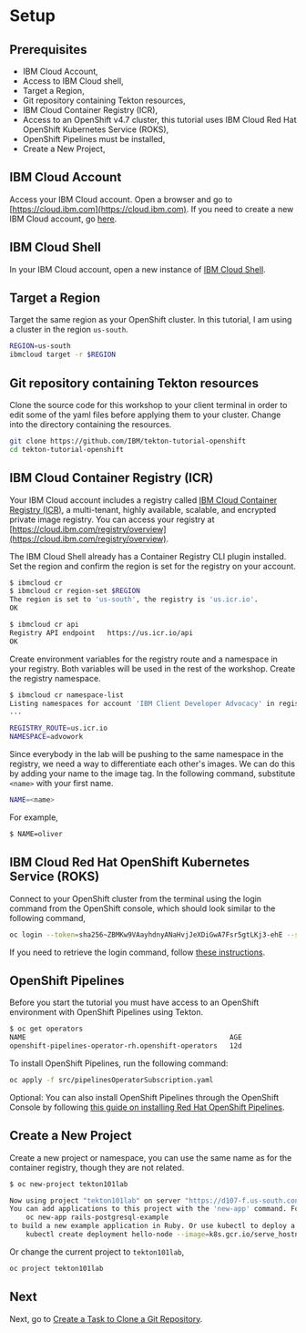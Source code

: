 # Setup

## Prerequisites

* IBM Cloud Account,
* Access to IBM Cloud shell,
* Target a Region,
* Git repository containing Tekton resources,
* IBM Cloud Container Registry (ICR),
* Access to an OpenShift v4.7 cluster, this tutorial uses IBM Cloud Red Hat OpenShift Kubernetes Service (ROKS),
* OpenShift Pipelines must be installed,
* Create a New Project,

## IBM Cloud Account

Access your IBM Cloud account. Open a browser and go to [https://cloud.ibm.com](https://cloud.ibm.com). If you need to create a new IBM Cloud account, go [here](https://ibm.github.io/workshop-setup/NEWACCOUNT/).

## IBM Cloud Shell

In your IBM Cloud account, open a new instance of [IBM Cloud Shell](https://cloud.ibm.com/shell).

## Target a Region

Target the same region as your OpenShift cluster. In this tutorial, I am using a cluster in the region `us-south`.

```bash
REGION=us-south
ibmcloud target -r $REGION
```

## Git repository containing Tekton resources

Clone the source code for this workshop to your client terminal in order to edit some of the yaml files before applying them to your cluster. Change into the directory containing the resources.

```bash
git clone https://github.com/IBM/tekton-tutorial-openshift
cd tekton-tutorial-openshift
```

## IBM Cloud Container Registry (ICR)

Your IBM Cloud account includes a registry called [IBM Cloud Container Registry (ICR)](https://cloud.ibm.com/docs/Registry?topic=Registry-registry_overview), a multi-tenant, highly available, scalable, and encrypted private image registry. You can access your registry at [https://cloud.ibm.com/registry/overview](https://cloud.ibm.com/registry/overview).

The IBM Cloud Shell already has a Container Registry CLI plugin installed. Set the region and confirm the region is set for the registry on your account.

```bash
$ ibmcloud cr 
$ ibmcloud cr region-set $REGION
The region is set to 'us-south', the registry is 'us.icr.io'.
OK

$ ibmcloud cr api                         
Registry API endpoint   https://us.icr.io/api   
OK
```

Create environment variables for the registry route and a namespace in your registry. Both variables will be used in the rest of the workshop. Create the registry namespace.

```bash
$ ibmcloud cr namespace-list
Listing namespaces for account 'IBM Client Developer Advocacy' in registry 'us.icr.io'...
...

REGISTRY_ROUTE=us.icr.io
NAMESPACE=advowork
```

Since everybody in the lab will be pushing to the same namespace in the registry, we need a way to differentiate each other's images. We can do this by adding your name to the image tag. In the following command, substitute `<name>` with your first name.

```sh
NAME=<name>
```

For example,

```sh
$ NAME=oliver
```

## IBM Cloud Red Hat OpenShift Kubernetes Service (ROKS)

Connect to your OpenShift cluster from the terminal using the login command from the OpenShift console, which should look similar to the following command,

```bash
oc login --token=sha256~ZBMKw9VAayhdnyANaHvjJeXDiGwA7Fsr5gtLKj3-ehE --server=https://d107-f.us-south.containers.cloud.ibm.com:30271
```

If you need to retrieve the login command, follow [these instructions](https://ibm.github.io/workshop-setup/ROKS/).

## OpenShift Pipelines

Before you start the tutorial you must have access to an OpenShift environment with OpenShift Pipelines using Tekton.

```bash
$ oc get operators
NAME                                                  AGE
openshift-pipelines-operator-rh.openshift-operators   12d
```

To install OpenShift Pipelines, run the following command:

```sh
oc apply -f src/pipelinesOperatorSubscription.yaml
```

Optional: You can also install OpenShift Pipelines through the OpenShift Console by following [this guide on installing Red Hat OpenShift Pipelines](https://ibm.github.io/workshop-setup/PIPELINES/).

## Create a New Project

Create a new project or namespace, you can use the same name as for the container registry, though they are not related.

```bash
$ oc new-project tekton101lab

Now using project "tekton101lab" on server "https://d107-f.us-south.containers.cloud.ibm.com:30271".
You can add applications to this project with the 'new-app' command. For example, try:
    oc new-app rails-postgresql-example
to build a new example application in Ruby. Or use kubectl to deploy a simple Kubernetes application:
    kubectl create deployment hello-node --image=k8s.gcr.io/serve_hostname
```

Or change the current project to `tekton101lab`,

```bash
oc project tekton101lab
```

## Next

Next, go to [Create a Task to Clone a Git Repository](1_clone-git-repo.md).
